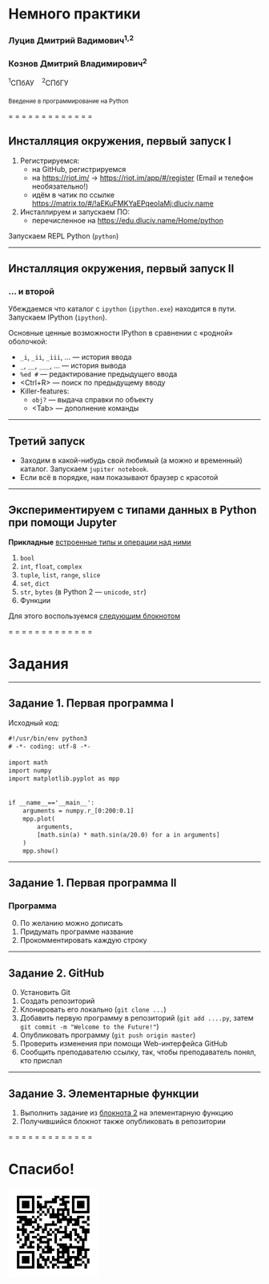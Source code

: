 <!-- -*- coding: utf-8 -*- -->

# Немного практики

### Луцив Дмитрий Вадимович<sup>1,2</sup>
### Кознов Дмитрий Владимирович<sup>2</sup>

<sup>1</sup>СПбАУ &nbsp;&nbsp; <sup>2</sup>СПбГУ


<sub>Введение в программирование на Python</sub>

<!--.slide: style="text-align:center;" -->
<!-- [PDF](?print-pdf) -->

= = = = = = = = = = = = =

## Инсталляция окружения, первый запуск I

1. Регистрируемся:
    * на GitHub, регистрируемся
    * на https://riot.im/ → https://riot.im/app/#/register (Email и телефон необязательно!)
    * идём в чатик по ссылке https://matrix.to/#/!aEKuFMKYaEPqeoIaMj:dluciv.name
2. Инсталлируем и запускаем ПО:
    * перечисленное на https://edu.dluciv.name/Home/python

Запускаем REPL Python (`python`)

- - - - - - - - - - - - -
## Инсталляция окружения, первый запуск II

### ... и второй

Убеждаемся что каталог с `ipython` (`ipython.exe`) находится в пути. Запускаем IPython (`ipython`).

Основные ценные возможности IPython в сравнении с «родной» оболочкой:

* `_i`, `_ii`, `_iii`, ... — история ввода
* `_`, `__`, `___`, ... — история вывода
* `%ed #` — редактирование предыдущего ввода
* &lt;Ctrl+R&gt; — поиск по предыдущему вводу
* Killer-features:
    * `obj?` — выдача справки по объекту
    * &lt;Tab&gt; — дополнение команды

- - - - - - - - - - - - -
## Третий запуск

* Заходим в какой-нибудь свой любимый (а можно и временный) каталог. Запускаем `jupiter notebook`.
* Если всё в порядке, нам показывают браузер с красотой

- - - - - - - - - - - - -
## Экспериментируем с типами данных в Python при помощи Jupyter

**Прикладные** [встроенные типы и операции над ними](https://docs.python.org/3/library/stdtypes.html)

1. `bool`
2. `int`, `float`, `complex`
3. `tuple`, `list`, `range`, `slice`
4. `set`, `dict`
5. `str`, `bytes` (в Python 2 — `unicode`, `str`)
6. Функции

Для этого воспользуемся [следующим блокнотом](../../jupiter-notebooks/01.operation_basics.ipynb)

= = = = = = = = = = = = =
# Задания

- - - - - - - - - - - - -
## Задание 1. Первая программа I

Исходный код:

```
#!/usr/bin/env python3
# -*- coding: utf-8 -*-

import math
import numpy
import matplotlib.pyplot as mpp


if __name__=='__main__':
    arguments = numpy.r_[0:200:0.1]
    mpp.plot(
        arguments,
        [math.sin(a) * math.sin(a/20.0) for a in arguments]
    )
    mpp.show()

```

- - - - - - - - - - - - -
## Задание 1. Первая программа II

### Программа

0. По желанию можно дописать
1. Придумать программе название
2. Прокомментировать каждую строку

- - - - - - - - - - - - -
## Задание 2. GitHub

0. Установить Git
1. Создать репозиторий
2. Клонировать его локально (`git clone ...`)
3. Добавить первую программу в репозиторий (`git add ....py`, затем `git commit -m "Welcome to the Future!"`)
4. Опубликовать программу (`git push origin master`)
5. Проверить изменения при помощи Web-интерфейса GitHub
6. Сообщить преподавателю ссылку, так, чтобы преподаватель понял, кто прислал

- - - - - - - - - - - - -
## Задание 3. Элементарные функции

1. Выполнить задание из [блокнота 2](../../jupiter-notebooks/01.taylor.ipynb) на элементарную функцию
2. Получившийся блокнот также опубликовать в репозитории

= = = = = = = = = = = = =

# Спасибо!

![](../common/images/qr-edu.dluciv.name-address.png) <!-- .element: style="width: 600px;" -->
<!--.slide: style="text-align:center;" -->

